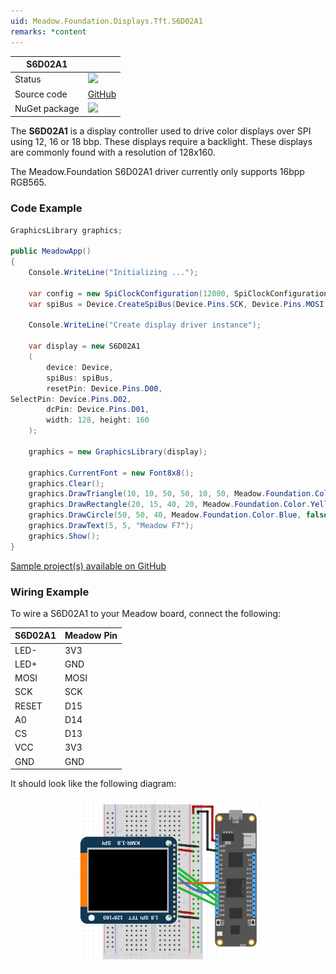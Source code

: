 ```yaml
---
uid: Meadow.Foundation.Displays.Tft.S6D02A1
remarks: *content
---
```


| S6D02A1 | |
|--------|--------|
| Status | <img src="https://img.shields.io/badge/Working-brightgreen"/> |
| Source code | [GitHub](https://github.com/WildernessLabs/Meadow.Foundation/tree/master/Source/Meadow.Foundation.Peripherals/Displays.TftSpi.S6D02A1) |
| NuGet package | <a href="https://www.nuget.org/packages/Meadow.Foundation.Displays.TftSpi.S6D02A1/" target="_blank"><img src="https://img.shields.io/nuget/v/Meadow.Foundation.Displays.TftSpi.S6D02A1.svg?label=Meadow.Foundation.Displays.TftSpi.S6D02A1" /></a> |

The **S6D02A1** is a display controller used to drive color displays over SPI using 12, 16 or 18 bbp. These displays require a backlight. These displays are commonly found with a resolution of 128x160.

The Meadow.Foundation S6D02A1 driver currently only supports 16bpp RGB565.

### Code Example

```csharp
GraphicsLibrary graphics;

public MeadowApp()
{
    Console.WriteLine("Initializing ...");

    var config = new SpiClockConfiguration(12000, SpiClockConfiguration.Mode.Mode0);
    var spiBus = Device.CreateSpiBus(Device.Pins.SCK, Device.Pins.MOSI, Device.Pins.MISO, config);

    Console.WriteLine("Create display driver instance");

    var display = new S6D02A1
    (
        device: Device, 
        spiBus: spiBus,
        resetPin: Device.Pins.D00,
SelectPin: Device.Pins.D02,
        dcPin: Device.Pins.D01,
        width: 128, height: 160
    );

    graphics = new GraphicsLibrary(display);

    graphics.CurrentFont = new Font8x8();
    graphics.Clear();
    graphics.DrawTriangle(10, 10, 50, 50, 10, 50, Meadow.Foundation.Color.Red);
    graphics.DrawRectangle(20, 15, 40, 20, Meadow.Foundation.Color.Yellow, false);
    graphics.DrawCircle(50, 50, 40, Meadow.Foundation.Color.Blue, false);
    graphics.DrawText(5, 5, "Meadow F7");
    graphics.Show();
}

```

[Sample project(s) available on GitHub](https://github.com/WildernessLabs/Meadow.Foundation/tree/master/Source/Meadow.Foundation.Peripherals/Displays.TftSpi.S6D02A1/Samples/Displays.TftSpi.S6D02A1_Sample)

### Wiring Example

 To wire a S6D02A1 to your Meadow board, connect the following:

| S6D02A1 | Meadow Pin |
|---------|------------|
| LED-    | 3V3        |
| LED+    | GND        |
| MOSI    | MOSI       |
| SCK     | SCK        |
| RESET   | D15        |
| A0      | D14        |
| CS      | D13        |
| VCC     | 3V3        |
| GND     | GND        |

It should look like the following diagram:

<img src="../../API_Assets/Meadow.Foundation.Displays.Tft.S6D02A1/S6D02A1_Fritzing.png" 
    style="width: 60%; display: block; margin-left: auto; margin-right: auto;" />

